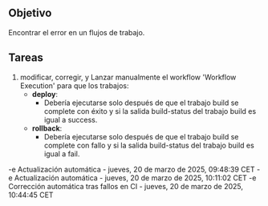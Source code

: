 ## Objetivo

Encontrar el error en un flujos de trabajo.

## Tareas

1. modificar, corregir, y Lanzar manualmente el workflow 'Workflow Execution' para que los trabajos:
     - **deploy**:       
       - Debería ejecutarse solo después de que el trabajo build se complete con éxito y si la salida build-status del trabajo build es igual a success.
     - **rollback**:       
       - Debería ejecutarse solo después de que el trabajo build se complete con fallo y si la salida build-status del trabajo build es igual a fail.
         

-e 
Actualización automática - jueves, 20 de marzo de 2025, 09:48:39 CET
-e 
Actualización automática - jueves, 20 de marzo de 2025, 10:11:02 CET
-e 
Corrección automática tras fallos en CI - jueves, 20 de marzo de 2025, 10:44:45 CET
